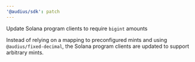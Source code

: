 ```yaml
---
'@audius/sdk': patch
---
```


Update Solana program clients to require `bigint` amounts

Instead of relying on a mapping to preconfigured mints and using
`@audius/fixed-decimal`, the Solana program clients are updated to support
arbitrary mints.
